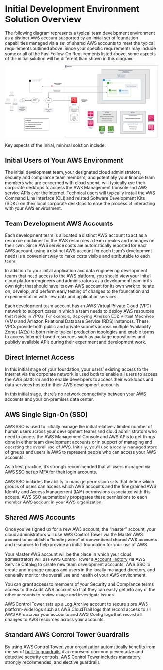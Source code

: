 # Initial Development Environment Solution Overview

The following diagram represents a typical team development environment as a distinct AWS account supported by an initial set of foundation capabilities managed via a set of shared AWS accounts to meet the typical requirements outlined above. Since your specific requirements may include some or all of the Fast Follow-On Requirements listed above, some aspects of the initial solution will be different than shown in this diagram.

<img src="../images/dev-initial.png" alt="Initial Development Environment" width="800"/>

Key aspects of the initial, minimal solution include:

## Initial Users of Your AWS Environment

The initial development team, your designated cloud administrators, security and compliance team members, and potentially your finance team members who are concerned with cloud spend, will typically use their corporate desktops to access the AWS Management Console and AWS service APIs over the Internet. Technical users will typically install the AWS Command Line Interface (CLI) and related Software Development Kits (SDKs) on their local corporate desktops to ease the process of interacting with your AWS environment.

## Team Development AWS Accounts

Each development team is allocated a distinct AWS account to act as a resource container for the AWS resources a team creates and manages on their own.  Since AWS service costs are automatically reported for each AWS account, using a distinct AWS account for each team’s development needs is a convenient way to make costs visible and attributable to each team.

In addition to your initial application and data engineering development teams that need access to the AWS platform, you should view your initial cloud platform engineers and administrators as a development team in its own right that should have its own AWS account for its own work to iterate on, develop, and perform early testing of changes to the foundation and experimentation with new data and application services.

Each development team account has an AWS Virtual Private Cloud (VPC) network to support cases in which a team needs to deploy AWS resources that reside in VPCs. For example, deploying Amazon EC2 Virtual Machines (VMs) and Amazon Relational Database Service (RDS) instances. These VPCs provide both public and private subnets across multiple Availability Zones (AZs) to both mimic typical production topologies and enable teams to access Internet-based resources such as package repositories and publicly available APIs during their experiment and development work.

## Direct Internet Access

In this initial stage of your foundation, your users’ existing access to the Internet via the corporate network is used both to enable all users to access the AWS platform and to enable developers to access their workloads and data services hosted in their AWS development accounts.

In this initial stage, there’s no network connectivity between your AWS accounts and your on-premises data center.

## AWS Single Sign-On (SSO)


AWS SSO is used to initially manage the initial relatively limited number of human users across your development teams and cloud administrators who need to access the AWS Management Console and AWS APIs to get things done in either team development accounts or in support of managing and operating the overall use of AWS. Initially, you’ll use a locally managed store of groups and users in AWS to represent people who can access your AWS accounts.

As a best practice, it’s strongly recommended that all users managed via AWS SSO set up MFA for their login accounts.

AWS SSO includes the ability to manage permission sets that define which groups of users can access which AWS accounts and the fine grained AWS Identity and Access Management (IAM) permissions associated with this access.  AWS SSO automatically propagates these permissions to each member AWS account in your AWS organization.

## Shared AWS Accounts

Once you’ve signed up for a new AWS account, the “master” account, your cloud administrators will use AWS Control Tower via the Master AWS account to establish a “landing zone” of conventional shared AWS accounts and resources to help provide an initial foundation for your use of AWS. 

Your Master AWS account will be the place in which your cloud administrators will use AWS Control Tower’s [Account Factory](https://docs.aws.amazon.com/controltower/latest/userguide/account-factory.html) via AWS Service Catalog to create new team development accounts, AWS SSO to create and manage groups and users in the locally managed directory, and generally monitor the overall use and health of your AWS environment.

You can grant access to members of your Security and Compliance teams access to the Audit AWS account so that they can easily get into any of the other accounts to review usage and investigate issues.

AWS Control Tower sets up a Log Archive account to secure store AWS platform-wide logs such as AWS CloudTrail logs that record access to all AWS APIs across your accounts and AWS Config logs that record all changes to AWS resources across your accounts.

## Standard AWS Control Tower Guardrails

By using AWS Control Tower, your organization automatically benefits from the set of [built-in guardrails](https://docs.aws.amazon.com/controltower/latest/userguide/guardrails.html) that represent common preventative and detective security controls. AWS Control Tower includes mandatory, strongly recommended, and elective guardrails.